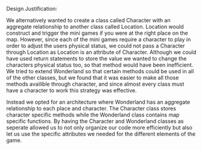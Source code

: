 Design Justification:

We alternatively wanted to create a class called Character with an aggregate relationship to another class called Location. Location would construct and trigger the mini games if you were at the right place on the map. However, since each of the mini games require a character to play in order to adjust the users physical status, we could not pass a Character through Location as Location is an attribute of Character. Although we could have used return statements to store the value we wanted to change the characters physical status too, so that method would have been inefficient. We tried to extend Wonderland so that certain methods could be used in all of the other classes, but we found that it was easier to make all those methods availible through character, and since almost every class must have a character to work this strategy was effective.

Instead we opted for an architecture where Wonderland has an aggregate relationship to each place and character. The Character class stores character specific methods while the Wonderland class contains map specific functions. By having the Character and Wonderland classes as seperate allowed us to not only organize our code more efficiently but also let us use the specific attributes we needed for the different elements of the game. 
